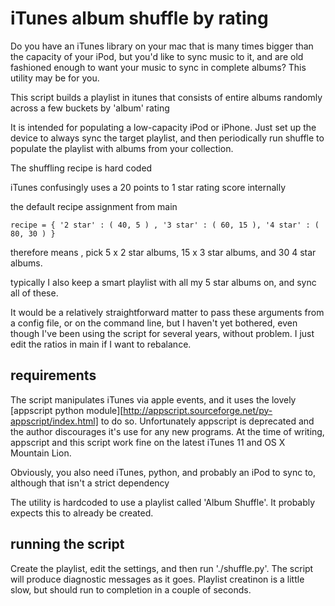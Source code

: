 # iTunes album shuffle by rating 

Do you have an iTunes library on your mac that is many times bigger than the capacity of your iPod, but you'd like to sync music to it, and are old fashioned enough to want your music to sync in complete albums? This utility may be for you.

This script builds a playlist in itunes that consists of entire albums randomly across a few buckets by 'album' rating

It is intended for populating a low-capacity iPod or iPhone. Just set up the device to always sync the target playlist, and 
then periodically run shuffle to populate the playlist with albums from your collection.

The shuffling recipe is hard coded 

iTunes confusingly uses a 20 points to 1 star rating score internally

the default recipe assignment from main 

    recipe = { '2 star' : ( 40, 5 ) , '3 star' : ( 60, 15 ), '4 star' : ( 80, 30 ) }

therefore means , pick 5 x 2 star albums, 15 x 3 star albums, and 30 4 star albums.

typically I also keep a smart playlist with all my 5 star albums on, and sync all of these. 

It would be a relatively straightforward matter to pass these
arguments from a config file, or on the command line, but I haven't
yet bothered, even though I've been using the script for several
years, without problem. I just edit the ratios in main if I want to
rebalance.

## requirements

The script manipulates iTunes via apple events, and it uses the lovely
[appscript python module][http://appscript.sourceforge.net/py-appscript/index.html] to do so. Unfortunately appscript is
deprecated and the author discourages it's use for any new programs.
At the time of writing, appscript and this script work fine on the
latest iTunes 11 and OS X Mountain Lion.

Obviously, you also need iTunes, python, and probably an iPod to sync to, although that isn't a strict dependency

The utility is hardcoded to use a playlist called 'Album Shuffle'. It probably expects this to already be created. 

## running the script

Create the playlist, edit the settings, and then run './shuffle.py'.
The script will produce diagnostic messages as it goes. Playlist
creatinon is a little slow, but should run to completion in a couple
of seconds.